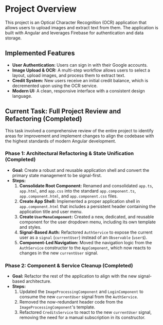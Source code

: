 # Project Overview

This project is an Optical Character Recognition (OCR) application that allows users to upload images and extract text from them. The application is built with Angular and leverages Firebase for authentication and data storage.

## Implemented Features

*   **User Authentication:** Users can sign in with their Google accounts.
*   **Image Upload & OCR:** A multi-step workflow allows users to select a layout, upload images, and process them to extract text.
*   **Credit System:** New users receive an initial credit balance, which is decremented upon using the OCR service.
*   **Modern UI:** A clean, responsive interface with a consistent design language.

## Current Task: Full Project Review and Refactoring (Completed)

This task involved a comprehensive review of the entire project to identify areas for improvement and implement changes to align the codebase with the highest standards of modern Angular development.

### Phase 1: Architectural Refactoring & State Unification (Completed)
*   **Goal:** Create a robust and reusable application shell and convert the primary state management to be signal-first.
*   **Steps:**
    1.  **Consolidate Root Component:** Renamed and consolidated `app.ts`, `app.html`, and `app.css` into the standard `app.component.ts`, `app.component.html`, and `app.component.css` files.
    2.  **Create App Shell:** Implemented a proper application shell in `app.component.html` that includes a persistent header containing the application title and user menu.
    3.  **Create `UserMenuComponent`:** Created a new, dedicated, and reusable component for the user dropdown menu, including its own template and styles.
    4.  **Signal-Based Auth:** Refactored `AuthService` to expose the current user as a `signal` (`currentUser`) instead of an `Observable` (`user$`).
    5.  **Component-Led Navigation:** Moved the navigation logic from the `AuthService` constructor to the `AppComponent`, which now reacts to changes in the new `currentUser` signal.

### Phase 2: Component & Service Cleanup (Completed)
*   **Goal:** Refactor the rest of the application to align with the new signal-based architecture.
*   **Steps:**
    1.  Updated the `ImageProcessingComponent` and `LoginComponent` to consume the new `currentUser` signal from the `AuthService`.
    2.  Removed the now-redundant header code from the `ImageProcessingComponent`'s template.
    3.  Refactored `CreditsService` to react to the new `currentUser` signal, removing the need for a manual subscription in its constructor.
